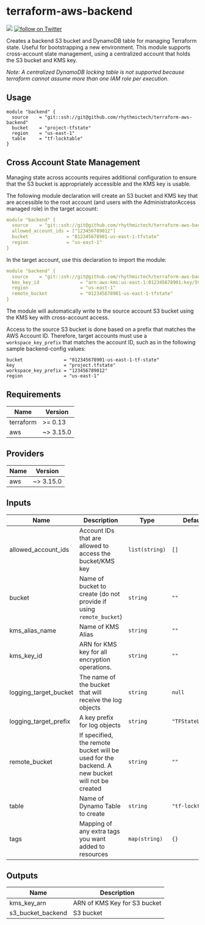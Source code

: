 # terraform-aws-backend
[![](https://github.com/rhythmictech/terraform-aws-backend/workflows/pre-commit-check/badge.svg)](https://github.com/rhythmictech/terraform-aws-backend/actions) <a href="https://twitter.com/intent/follow?screen_name=RhythmicTech"><img src="https://img.shields.io/twitter/follow/RhythmicTech?style=social&logo=RhythmicTech" alt="follow on Twitter"></a>

Creates a backend S3 bucket and DynamoDB table for managing Terraform state. Useful for bootstrapping a new
environment. This module supports cross-account state management, using a centralized account that holds the S3 bucket and KMS key.

_Note: A centralized DynamoDB locking table is not supported because terraform cannot assume more than one IAM role per execution._

## Usage
```
module "backend" {
  source    = "git::ssh://git@github.com/rhythmictech/terraform-aws-backend"
  bucket    = "project-tfstate"
  region    = "us-east-1"
  table     = "tf-locktable"
}

```

## Cross Account State Management
Managing state across accounts requires additional configuration to ensure that the S3 bucket is appropriately accessible and the KMS key is usable.

The following module declaration will create an S3 bucket and KMS key that are accessible to the root account (and users with the AdministratorAccess managed role) in the target account:

```yaml
module "backend" {
  source    = "git::ssh://git@github.com/rhythmictech/terraform-aws-backend"
  allowed_account_ids = ["123456789012"]
  bucket              = "012345678901-us-east-1-tfstate"
  region              = "us-east-1"
}
```

In the target account, use this declaration to import the module:

```yaml
module "backend" {
  source    = "git::ssh://git@github.com/rhythmictech/terraform-aws-backend"
  kms_key_id               = "arn:aws:kms:us-east-1:012345678901:key/59381274-af42-8521-04af-ab0acfe3d521"
  region                   = "us-east-1"
  remote_bucket            = "012345678901-us-east-1-tfstate"
}
```

The module will automatically write to the source account S3 bucket using the KMS key with cross-account access.

Access to the source S3 bucket is done based on a prefix that matches the AWS Account ID. Therefore, target accounts must use a `workspace_key_prefix` that matches the account ID, such as in the following sample backend-config values:

```
bucket               = "012345678901-us-east-1-tf-state"
key                  = "project.tfstate"
workspace_key_prefix = "123456789012"
region               = "us-east-1"
```

<!-- BEGINNING OF PRE-COMMIT-TERRAFORM DOCS HOOK -->
## Requirements

| Name | Version |
|------|---------|
| terraform | >= 0.13 |
| aws | ~> 3.15.0 |

## Providers

| Name | Version |
|------|---------|
| aws | ~> 3.15.0 |

## Inputs

| Name | Description | Type | Default | Required |
|------|-------------|------|---------|:--------:|
| allowed\_account\_ids | Account IDs that are allowed to access the bucket/KMS key | `list(string)` | `[]` | no |
| bucket | Name of bucket to create (do not provide if using `remote_bucket`) | `string` | `""` | no |
| kms\_alias\_name | Name of KMS Alias | `string` | `""` | no |
| kms\_key\_id | ARN for KMS key for all encryption operations. | `string` | `""` | no |
| logging\_target\_bucket | The name of the bucket that will receive the log objects | `string` | `null` | no |
| logging\_target\_prefix | A key prefix for log objects | `string` | `"TFStateLogs/"` | no |
| remote\_bucket | If specified, the remote bucket will be used for the backend. A new bucket will not be created | `string` | `""` | no |
| table | Name of Dynamo Table to create | `string` | `"tf-locktable"` | no |
| tags | Mapping of any extra tags you want added to resources | `map(string)` | `{}` | no |

## Outputs

| Name | Description |
|------|-------------|
| kms\_key\_arn | ARN of KMS Key for S3 bucket |
| s3\_bucket\_backend | S3 bucket |

<!-- END OF PRE-COMMIT-TERRAFORM DOCS HOOK -->
